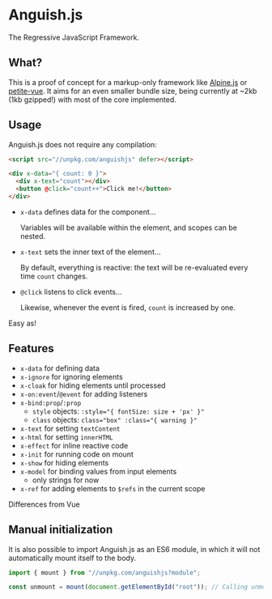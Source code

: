 # Anguish.js

The Regressive JavaScript Framework.

## What?

This is a proof of concept for a markup-only framework like [Alpine.js](https://alpinejs.dev/) or
[petite-vue](https://github.com/vuejs/petite-vue). It aims for an even smaller bundle size, being currently at ~2kb (1kb
gzipped!) with most of the core implemented.

## Usage

Anguish.js does not require any compilation:

``` html
<script src="//unpkg.com/anguishjs" defer></script>

<div x-data="{ count: 0 }">
  <div x-text="count"></div>
  <button @click="count++">Click me!</button>
</div>
```

- `x-data` defines data for the component…

  Variables will be available within the element, and scopes can be nested.

- `x-text` sets the inner text of the element…

  By default, everything is reactive: the text will be re-evaluated every time `count` changes.

- `@click` listens to click events…

  Likewise, whenever the event is fired, `count` is increased by one.

Easy as!

## Features

- `x-data` for defining data
- `x-ignore` for ignoring elements
- `x-cloak` for hiding elements until processed
- `x-on:event`/`@event` for adding listeners
- `x-bind:prop`/`:prop`
  - `style` objects: `:style="{ fontSize: size + 'px' }"`
  - `class` objects: `class="box" :class="{ warning }"`
- `x-text` for setting `textContent`
- `x-html` for setting `innerHTML`
- `x-effect` for inline reactive code
- `x-init` for running code on mount
- `x-show` for hiding elements
- `x-model` for binding values from input elements
  - only strings for now
- `x-ref` for adding elements to `$refs` in the current scope

Differences from Vue

## Manual initialization

It is also possible to import Anguish.js as an ES6 module, in which it will not automatically mount itself to the body.

``` js
import { mount } from "//unpkg.com/anguishjs?module";

const unmount = mount(document.getElementById("root")); // Calling unmount will stop all directives from running
```
